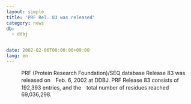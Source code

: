 ```yaml
---
layout: simple
title: 'PRF Rel. 83 was released'
category: news
db:
  - ddbj


date: 2002-02-06T00:00:00+09:00
lang: en
---
```


<dd>PRF (Protein Research Foundation)/SEQ database Release 83 was released on　Feb. 6, 2002 at DDBJ. PRF Release 83 consists of 192,393 entries, and the　total number of residues reached 69,036,298.</dd>
